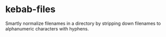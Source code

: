 # kebab-files
Smartly normalize filenames in a directory by stripping down filenames to alphanumeric characters with hyphens.

